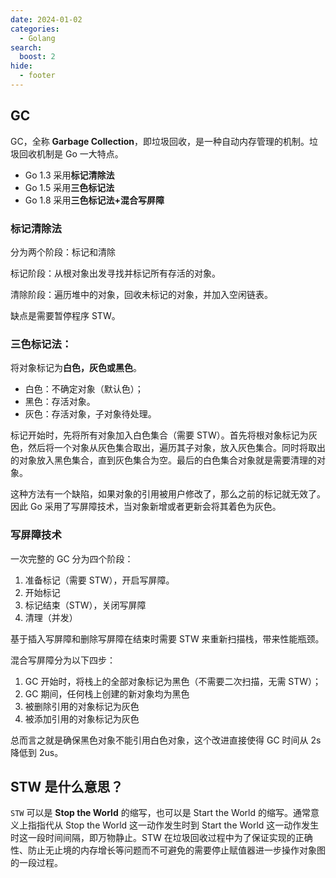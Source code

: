 ```yaml
---
date: 2024-01-02
categories:
  - Golang
search:
  boost: 2
hide:
  - footer
---
```


## GC

GC，全称 **Garbage Collection**，即垃圾回收，是一种自动内存管理的机制。垃圾回收机制是 Go 一大特点。

- Go 1.3 采用**标记清除法**
- Go 1.5 采用**三色标记法**
- Go 1.8 采用**三色标记法+混合写屏障**

### 标记清除法

分为两个阶段：标记和清除

标记阶段：从根对象出发寻找并标记所有存活的对象。

清除阶段：遍历堆中的对象，回收未标记的对象，并加入空闲链表。

缺点是需要暂停程序 STW。

### 三色标记法：

将对象标记为**白色，灰色或黑色**。

- 白色：不确定对象（默认色）；
- 黑色：存活对象。
- 灰色：存活对象，子对象待处理。

标记开始时，先将所有对象加入白色集合（需要 STW）。首先将根对象标记为灰色，然后将一个对象从灰色集合取出，遍历其子对象，放入灰色集合。同时将取出的对象放入黑色集合，直到灰色集合为空。最后的白色集合对象就是需要清理的对象。

这种方法有一个缺陷，如果对象的引用被用户修改了，那么之前的标记就无效了。因此 Go 采用了写屏障技术，当对象新增或者更新会将其着色为灰色。

### 写屏障技术

一次完整的 GC 分为四个阶段：

1. 准备标记（需要 STW），开启写屏障。
2. 开始标记
3. 标记结束（STW），关闭写屏障
4. 清理（并发）

基于插入写屏障和删除写屏障在结束时需要 STW 来重新扫描栈，带来性能瓶颈。

混合写屏障分为以下四步：

1. GC 开始时，将栈上的全部对象标记为黑色（不需要二次扫描，无需 STW）；
2. GC 期间，任何栈上创建的新对象均为黑色
3. 被删除引用的对象标记为灰色
4. 被添加引用的对象标记为灰色

总而言之就是确保黑色对象不能引用白色对象，这个改进直接使得 GC 时间从 2s 降低到 2us。

## STW 是什么意思？

`STW` 可以是 **Stop the World** 的缩写，也可以是 Start the World 的缩写。通常意义上指指代从 Stop the World 这一动作发生时到 Start the World 这一动作发生时这一段时间间隔，即万物静止。STW 在垃圾回收过程中为了保证实现的正确性、防止无止境的内存增长等问题而不可避免的需要停止赋值器进一步操作对象图的一段过程。
